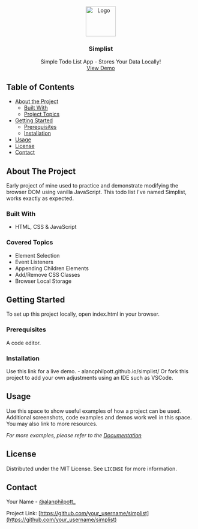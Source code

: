 <!-- PROJECT LOGO -->
<br />
<p align="center">
  <a href="https://github.com/alancphilpott/simplist">
    <img src="https://i.imgur.com/FFh1DEV.png" alt="Logo" width="80" height="80">
  </a>

  <h3 align="center">Simplist</h3>

  <p align="center">
    Simple Todo List App - Stores Your Data Locally!
    <br />
    <a href="https://alancphilpott.github.io/simplist/">View Demo</a>
  </p>
</p>

<!-- TABLE OF CONTENTS -->

## Table of Contents

-   [About the Project](#about-the-project)
    -   [Built With](#built-with)
    -   [Project Topics](#covered-topics)
-   [Getting Started](#getting-started)
    -   [Prerequisites](#prerequisites)
    -   [Installation](#installation)
-   [Usage](#usage)
-   [License](#license)
-   [Contact](#contact)

<!-- ABOUT THE PROJECT -->

## About The Project

Early project of mine used to practice and demonstrate modifying the browser DOM using vanilla JavaScript. This todo list I've named Simplist, works exactly as expected.

### Built With

-   HTML, CSS & JavaScript

### Covered Topics

-   Element Selection
-   Event Listeners
-   Appending Children Elements
-   Add/Remove CSS Classes
-   Browser Local Storage

<!-- GETTING STARTED -->

## Getting Started

To set up this project locally, open index.html in your browser.

### Prerequisites

A code editor.

### Installation

Use this link for a live demo. - alancphilpott.github.io/simplist/
Or fork this project to add your own adjustments using an IDE such as VSCode.

<!-- USAGE EXAMPLES -->

## Usage

Use this space to show useful examples of how a project can be used. Additional screenshots, code examples and demos work well in this space. You may also link to more resources.

_For more examples, please refer to the [Documentation](https://example.com)_

<!-- LICENSE -->

## License

Distributed under the MIT License. See `LICENSE` for more information.

<!-- CONTACT -->

## Contact

Your Name - [@alanphilpott\_](https://twitter.com/alanphilpott_)

Project Link: [https://github.com/your_username/simplist](https://github.com/your_username/simplist)
